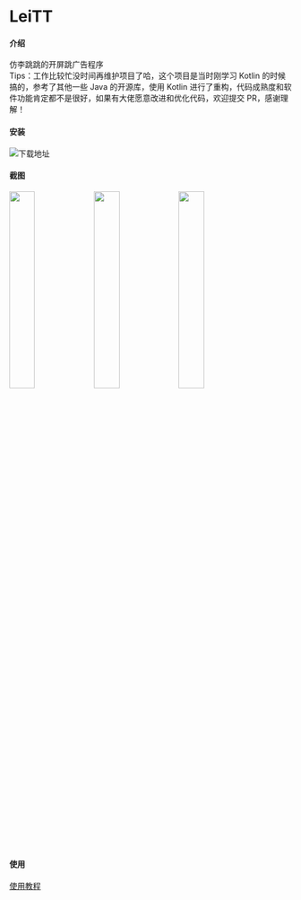 # LeiTT

#### 介绍
仿李跳跳的开屏跳广告程序
</br>
Tips：工作比较忙没时间再维护项目了哈，这个项目是当时刚学习 Kotlin 的时候搞的，参考了其他一些 Java 的开源库，使用 Kotlin 进行了重构，代码成熟度和软件功能肯定都不是很好，如果有大佬愿意改进和优化代码，欢迎提交 PR，感谢理解！

#### 安装

![下载地址](https://www.pgyer.com/app/qrcode/leitt)

#### 截图
<img src="https://s21.ax1x.com/2024/08/23/pAFeleU.jpg" width="30%"/><img src="https://s21.ax1x.com/2024/08/23/pAFeMLT.jpg" width="30%"/><img src="https://s21.ax1x.com/2024/08/23/pAFe1wF.jpg" width="30%"/>

#### 使用

[使用教程](https://www.leihao168.top/)
